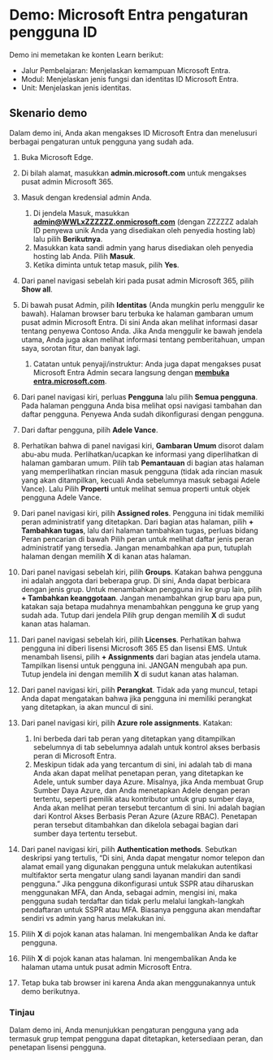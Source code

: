 <!---
---
Demo: Judul: 'Jelajahi Microsoft Entra ID Pengaturan Pengguna' Jalur Pembelajaran/Modul/Unit: 'Jalur Pembelajaran: Menjelaskan kemampuan Microsoft Entra; Modul 1: Menjelaskan jenis fungsi dan identitas ID Microsoft Entra; Unit 3: Menjelaskan jenis identitas Microsoft Entra'
---
--->

# Demo: Microsoft Entra pengaturan pengguna ID

Demo ini memetakan ke konten Learn berikut:

- Jalur Pembelajaran: Menjelaskan kemampuan Microsoft Entra.
- Modul: Menjelaskan jenis fungsi dan identitas ID Microsoft Entra.
- Unit: Menjelaskan jenis identitas.

## Skenario demo

Dalam demo ini, Anda akan mengakses ID Microsoft Entra dan menelusuri berbagai pengaturan untuk pengguna yang sudah ada.

1. Buka Microsoft Edge.

1. Di bilah alamat, masukkan **admin.microsoft.com** untuk mengakses pusat admin Microsoft 365.

1. Masuk dengan kredensial admin Anda.
    1. Di jendela Masuk, masukkan **admin@WWLxZZZZZZ.onmicrosoft.com** (dengan ZZZZZZ adalah ID penyewa unik Anda yang disediakan oleh penyedia hosting lab) lalu pilih **Berikutnya**.
    1. Masukkan kata sandi admin yang harus disediakan oleh penyedia hosting lab Anda. Pilih **Masuk**.
    1. Ketika diminta untuk tetap masuk, pilih **Yes**.

1. Dari panel navigasi sebelah kiri pada pusat admin Microsoft 365, pilih **Show all**.

1. Di bawah pusat Admin, pilih **Identitas** (Anda mungkin perlu menggulir ke bawah).  Halaman browser baru terbuka ke halaman gambaran umum pusat admin Microsoft Entra. Di sini Anda akan melihat informasi dasar tentang penyewa Contoso Anda. Jika Anda menggulir ke bawah jendela utama, Anda juga akan melihat informasi tentang pemberitahuan, umpan saya, sorotan fitur, dan banyak lagi.  
    1. Catatan untuk penyaji/instruktur: Anda juga dapat mengakses pusat Microsoft Entra Admin secara langsung dengan **[membuka entra.microsoft.com](https://entra.microsoft.com)**.

1. Dari panel navigasi kiri, perluas **Pengguna** lalu pilih **Semua pengguna**.  Pada halaman pengguna Anda bisa melihat opsi navigasi tambahan dan daftar pengguna. Penyewa Anda sudah dikonfigurasi dengan pengguna.

1. Dari daftar pengguna, pilih **Adele Vance**.

1. Perhatikan bahwa di panel navigasi kiri, **Gambaran Umum** disorot dalam abu-abu muda.  Perlihatkan/ucapkan ke informasi yang diperlihatkan di halaman gambaran umum.  Pilih tab **Pemantauan** di bagian atas halaman yang memperlihatkan rincian masuk pengguna (tidak ada rincian masuk yang akan ditampilkan, kecuali Anda sebelumnya masuk sebagai Adele Vance).  Lalu Pilih **Properti** untuk melihat semua properti untuk objek pengguna Adele Vance.

1. Dari panel navigasi kiri, pilih **Assigned roles**.  Pengguna ini tidak memiliki peran administratif yang ditetapkan.  Dari bagian atas halaman, pilih **+ Tambahkan tugas**, lalu dari halaman tambahkan tugas, perluas bidang Peran pencarian di bawah Pilih peran untuk melihat daftar jenis peran administratif yang tersedia.  Jangan menambahkan apa pun, tutuplah halaman dengan memilih **X** di kanan atas halaman.

1. Dari panel navigasi sebelah kiri, pilih  **Groups**.  Katakan bahwa pengguna ini adalah anggota dari beberapa grup.  Di sini, Anda dapat berbicara dengan jenis grup.  Untuk menambahkan pengguna ini ke grup lain, pilih **+ Tambahkan keanggotaan**.  Jangan menambahkan grup baru apa pun, katakan saja betapa mudahnya menambahkan pengguna ke grup yang sudah ada. Tutup dari jendela Pilih grup dengan memilih **X** di sudut kanan atas halaman.

1. Dari panel navigasi sebelah kiri, pilih **Licenses**. Perhatikan bahwa pengguna ini diberi lisensi Microsoft 365 E5 dan lisensi EMS.  Untuk menambah lisensi, pilih **+ Assignments** dari bagian atas jendela utama.  Tampilkan lisensi untuk pengguna ini. JANGAN mengubah apa pun.  Tutup jendela ini dengan memilih **X** di sudut kanan atas halaman.

1. Dari panel navigasi kiri, pilih **Perangkat**.  Tidak ada yang muncul, tetapi Anda dapat mengatakan bahwa jika pengguna ini memiliki perangkat yang ditetapkan, ia akan muncul di sini.

1. Dari panel navigasi kiri, pilih **Azure role assignments**.  Katakan:
    1. Ini berbeda dari tab peran yang ditetapkan yang ditampilkan sebelumnya di tab sebelumnya adalah untuk kontrol akses berbasis peran di Microsoft Entra.
    1. Meskipun tidak ada yang tercantum di sini, ini adalah tab di mana Anda akan dapat melihat penetapan peran, yang ditetapkan ke Adele, untuk sumber daya Azure. Misalnya, jika Anda membuat Grup Sumber Daya Azure, dan Anda menetapkan Adele dengan peran tertentu, seperti pemilik atau kontributor untuk grup sumber daya, Anda akan melihat peran tersebut tercantum di sini. Ini adalah bagian dari Kontrol Akses Berbasis Peran Azure (Azure RBAC). Penetapan peran tersebut ditambahkan dan dikelola sebagai bagian dari sumber daya tertentu tersebut.

1. Dari panel navigasi kiri, pilih **Authentication methods**.  Sebutkan deskripsi yang tertulis, “Di sini, Anda dapat mengatur nomor telepon dan alamat email yang digunakan pengguna untuk melakukan autentikasi multifaktor serta mengatur ulang sandi layanan mandiri dan sandi pengguna.” Jika pengguna dikonfigurasi untuk SSPR atau diharuskan menggunakan MFA, dan Anda, sebagai admin, mengisi ini, maka pengguna sudah terdaftar dan tidak perlu melalui langkah-langkah pendaftaran untuk SSPR atau MFA.  Biasanya pengguna akan mendaftar sendiri vs admin yang harus melakukan ini.

1. Pilih **X** di pojok kanan atas halaman. Ini mengembalikan Anda ke daftar pengguna.

1. Pilih **X** di pojok kanan atas halaman. Ini mengembalikan Anda ke halaman utama untuk pusat admin Microsoft Entra.

1. Tetap buka tab browser ini karena Anda akan menggunakannya untuk demo berikutnya.

### Tinjau

Dalam demo ini, Anda menunjukkan pengaturan pengguna yang ada termasuk grup tempat pengguna dapat ditetapkan, ketersediaan peran, dan penetapan lisensi pengguna.
